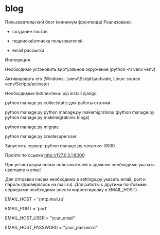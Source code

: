 # blog

Пользовательский блог (минимум фронтенда)
Реализовано:

- создание постов

- подписка\отписка пользователей

- email рассылка



Инструкция

Необходимо установить виртуальное окружение (python -m venv venv)

Активировать его (Windows: .\venv\Scripts\activate, Linux: source venv/Scripts/activate)

Необходимые библиотеки:
          pip install django

python manage.py collectstatic для работы статики

python manage.py python manage.py makemigrations (python manage.py python manage.py makemigrations blogs)

python manage.py migrate

python manage.py createsuperuser

Запустить сервер: python manage.py runserver 8000

Пройти по ссылке http://127.0.0.1:8000

При регистрации новых пользователей в админке необходимо указать username и email

Для отправки писем необходимо в settings.py указать email, port и пароль (проверялось на mail.ru). Для работы с другими почтовыми серверами необходимо внести корректировку в EMAIL_HOST)
 

EMAIL_HOST = 'smtp.mail.ru'

EMAIL_PORT = 'port'

EMAIL_HOST_USER = "your_email"

EMAIL_HOST_PASSWORD = "your_password"
